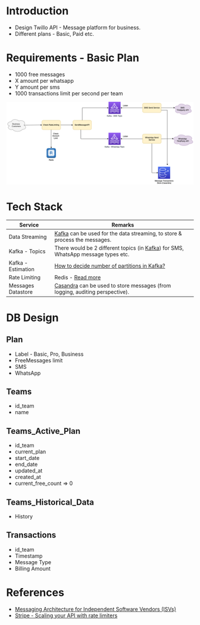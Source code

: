 # Introduction
- Design Twillo API - Message platform for business.
- Different plans - Basic, Paid etc.

# Requirements - Basic Plan
- 1000 free messages
- X amount per whatsapp
- Y amount per sms
- 1000 transactions limit per second per team

![img.png](TwilloAPIDesign.drawio.png)

# Tech Stack

| Service            | Remarks                                                                                                                                                                         |
|--------------------|---------------------------------------------------------------------------------------------------------------------------------------------------------------------------------|
| Data Streaming     | [Kafka](../../4_MessageBrokersEDA/Kafka/Readme.md) can be used for the data streaming, to store & process the messages.                                      |
| Kafka - Topics     | There would be 2 different topics (in [Kafka](../../4_MessageBrokersEDA/Kafka/Readme.md)) for SMS, WhatsApp message types etc.                               |
| Kafka - Estimation | [How to decide number of partitions in Kafka?](../../4_MessageBrokersEDA/Kafka/KafkaEstimations.md)                                                          |
| Rate Limiting      | Redis - [Read more](../RateLimiterAPI)                                                                                                                                          |
| Messages Datastore | [Casandra](../../3_DatabaseServices/11_WideColumn-Databases/ApacheCasandra.md) can be used to store messages (from logging, auditing perspective). |

# DB Design

## Plan
- Label - Basic, Pro, Business
- FreeMessages limit
- SMS
- WhatsApp

## Teams
- id_team
- name

## Teams_Active_Plan
- id_team
- current_plan
- start_date
- end_date
- updated_at
- created_at
- current_free_count => 0

## Teams_Historical_Data
- History

## Transactions
- id_team
- Timestamp
- Message Type
- Billing Amount
    
# References
- [Messaging Architecture for Independent Software Vendors (ISVs)](https://www.twilio.com/blog/messaging-architecture-independent-software-vendors)
- [Stripe - Scaling your API with rate limiters](https://stripe.com/blog/rate-limiters)
